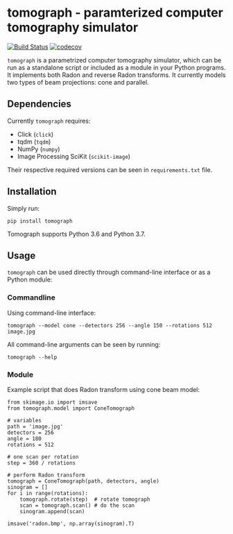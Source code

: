 # tomograph - paramterized computer tomography simulator

[![Build Status](https://travis-ci.com/makuslaw/tomograph.svg?token=KqDQHrZxZ4q79UZ1qZJw&branch=master)](https://travis-ci.com/makuslaw/tomograph) [![codecov](https://codecov.io/gh/makuslaw/tomograph/branch/master/graph/badge.svg?token=SogoLYXs8u)](https://codecov.io/gh/makuslaw/tomograph)

`tomograph` is a parametrized computer tomography simulator, which can be run as
a standalone script or included as a module in your Python programs. It
implements both Radon and reverse Radon transforms. It currently models two
types of beam projections: cone and parallel.

## Dependencies
Currently `tomograph` requires:
- Click (`click`)
- tqdm (`tqdm`)
- NumPy (`numpy`)
- Image Processing SciKit (`scikit-image`)

Their respective required versions can be seen in `requirements.txt` file.

## Installation
Simply run:

    pip install tomograph

Tomograph supports Python 3.6 and Python 3.7.

## Usage
`tomograph` can be used directly through command-line interface or as a Python
module:

### Commandline
Using command-line interface:

    tomograph --model cone --detectors 256 --angle 150 --rotations 512 image.jpg

All command-line arguments can be seen by running:

    tomograph --help

### Module
Example script that does Radon transform using cone beam model:

    from skimage.io import imsave
    from tomograph.model import ConeTomograph

    # variables
    path = 'image.jpg'
    detectors = 256
    angle = 180
    rotations = 512

    # one scan per rotation
    step = 360 / rotations

    # perform Radon transform
    tomograph = ConeTomograph(path, detectors, angle)
    sinogram = []
    for i in range(rotations):
        tomograph.rotate(step)  # rotate tomograph
        scan = tomograph.scan() # do the scan
        sinogram.append(scan)

    imsave('radon.bmp', np.array(sinogram).T)
